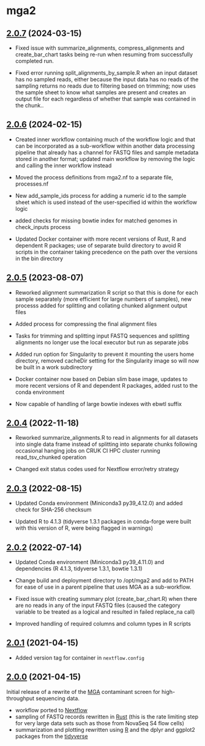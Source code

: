 # mga2

## [2.0.7](https://github.com/crukci-bioinformatics/mga2/releases/tag/2.0.7) (2024-03-15)

* Fixed issue with summarize_alignments, compress_alignments and create_bar_chart tasks being re-run when resuming from successfully completed run.

* Fixed error running split_alignments_by_sample.R when an input dataset has no sampled reads, either because the input data has no reads of the sampling returns no reads due to filtering based on trimming; now uses the sample sheet to know what samples are present and creates an output file for each regardless of whether that sample was contained in the chunk..

## [2.0.6](https://github.com/crukci-bioinformatics/mga2/releases/tag/2.0.6) (2024-02-15)

* Created inner workflow containing much of the workflow logic and that can be incorporated as a sub-workflow within another data processing pipeline that already has a channel for FASTQ files and sample metadata stored in another format; updated main workflow by removing the logic and calling the inner workflow instead

* Moved the process definitions from mga2.nf to a separate file, processes.nf

* New add_sample_ids process for adding a numeric id to the sample sheet which is used instead of the user-specified id within the workflow logic

* added checks for missing bowtie index for matched genomes in check_inputs process

* Updated Docker container with more recent versions of Rust, R and dependent R packages; use of separate build directory to avoid R scripts in the container taking precedence on the path over the versions in the bin directory

## [2.0.5](https://github.com/crukci-bioinformatics/mga2/releases/tag/2.0.5) (2023-08-07)

* Reworked alignment summarization R script so that this is done for each sample separately (more efficient for large numbers of samples), new processs added for splitting and collating chunked alignment output files

* Added process for compressing the final alignment files

* Tasks for trimming and splitting input FASTQ sequences and splitting alignments no longer use the local executor but run as separate jobs

* Added run option for Singularity to prevent it mounting the users home directory, removed cacheDir setting for the Singularity image so will now be built in a work subdirectory

* Docker container now based on Debian slim base image, updates to more recent versions of R and dependent R packages, added rust to the conda environment

* Now capable of handling of large bowtie indexes with ebwtl suffix

## [2.0.4](https://github.com/crukci-bioinformatics/mga2/releases/tag/2.0.4) (2022-11-18)

* Reworked summarize_alignments.R to read in alignments for all datasets into single data frame instead of splitting into separate chunks following occasional hanging jobs on CRUK CI HPC cluster running read_tsv_chunked operation

* Changed exit status codes used for Nextflow error/retry strategy

## [2.0.3](https://github.com/crukci-bioinformatics/mga2/releases/tag/2.0.3) (2022-08-15)

* Updated Conda environment (Miniconda3 py39_4.12.0) and added check for SHA-256 checksum

* Updated R to 4.1.3 (tidyverse 1.3.1 packages in conda-forge were built with this version of R, were being flagged in warnings)

## [2.0.2](https://github.com/crukci-bioinformatics/mga2/releases/tag/2.0.2) (2022-07-14)

* Updated Conda environment (Miniconda3 py39_4.11.0) and dependencies (R 4.1.3, tidyverse 1.3.1, bowtie 1.3.1)

* Change build and deployment directory to /opt/mga2 and add to PATH for ease of use in a parent pipeline that uses MGA as a sub-workflow.

* Fixed issue with creating summary plot (create_bar_chart.R) when there are no reads in any of the input FASTQ files (caused the category variable to be treated as a logical and resulted in failed replace_na call)

* Improved handling of required columns and column types in R scripts

## [2.0.1](https://github.com/crukci-bioinformatics/mga2/releases/tag/2.0.1) (2021-04-15)

* Added version tag for container in `nextflow.config`

## [2.0.0](https://github.com/crukci-bioinformatics/mga2/releases/tag/2.0.0) (2021-04-15)

Initial release of a rewrite of the [MGA](https://github.com/crukci-bioinformatics/MGA)
contaminant screen for high-throughput sequencing data.

* workflow ported to [Nextflow](https://www.nextflow.io)
* sampling of FASTQ records rewritten in [Rust](https://www.rust-lang.org) (this is the rate limiting step for very large data sets such as those from NovaSeq S4 flow cells)
* summarization and plotting rewritten using [R](https://cran.r-project.org) and the dplyr and ggplot2 packages from the [tidyverse](https://www.tidyverse.org)

